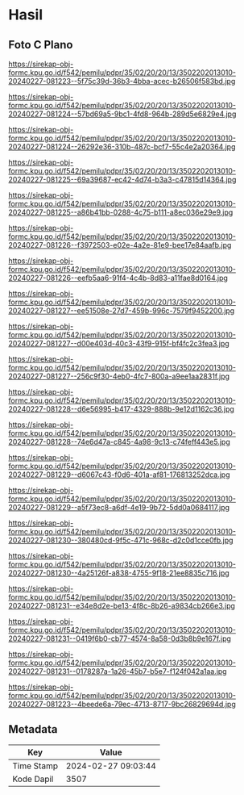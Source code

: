 # Hasil

## Foto C Plano

https://sirekap-obj-formc.kpu.go.id/f542/pemilu/pdpr/35/02/20/20/13/3502202013010-20240227-081223--5f75c39d-36b3-4bba-acec-b26506f583bd.jpg

https://sirekap-obj-formc.kpu.go.id/f542/pemilu/pdpr/35/02/20/20/13/3502202013010-20240227-081224--57bd69a5-9bc1-4fd8-964b-289d5e6829e4.jpg

https://sirekap-obj-formc.kpu.go.id/f542/pemilu/pdpr/35/02/20/20/13/3502202013010-20240227-081224--26292e36-310b-487c-bcf7-55c4e2a20364.jpg

https://sirekap-obj-formc.kpu.go.id/f542/pemilu/pdpr/35/02/20/20/13/3502202013010-20240227-081225--69a39687-ec42-4d74-b3a3-c47815d14364.jpg

https://sirekap-obj-formc.kpu.go.id/f542/pemilu/pdpr/35/02/20/20/13/3502202013010-20240227-081225--a86b41bb-0288-4c75-b111-a8ec036e29e9.jpg

https://sirekap-obj-formc.kpu.go.id/f542/pemilu/pdpr/35/02/20/20/13/3502202013010-20240227-081226--f3972503-e02e-4a2e-81e9-bee17e84aafb.jpg

https://sirekap-obj-formc.kpu.go.id/f542/pemilu/pdpr/35/02/20/20/13/3502202013010-20240227-081226--eefb5aa6-91f4-4c4b-8d83-a11fae8d0164.jpg

https://sirekap-obj-formc.kpu.go.id/f542/pemilu/pdpr/35/02/20/20/13/3502202013010-20240227-081227--ee51508e-27d7-459b-996c-7579f9452200.jpg

https://sirekap-obj-formc.kpu.go.id/f542/pemilu/pdpr/35/02/20/20/13/3502202013010-20240227-081227--d00e403d-40c3-43f9-915f-bf4fc2c3fea3.jpg

https://sirekap-obj-formc.kpu.go.id/f542/pemilu/pdpr/35/02/20/20/13/3502202013010-20240227-081227--256c9f30-4eb0-4fc7-800a-a9ee1aa2831f.jpg

https://sirekap-obj-formc.kpu.go.id/f542/pemilu/pdpr/35/02/20/20/13/3502202013010-20240227-081228--d6e56995-b417-4329-888b-9e12d1162c36.jpg

https://sirekap-obj-formc.kpu.go.id/f542/pemilu/pdpr/35/02/20/20/13/3502202013010-20240227-081228--74e6d47a-c845-4a98-9c13-c74feff443e5.jpg

https://sirekap-obj-formc.kpu.go.id/f542/pemilu/pdpr/35/02/20/20/13/3502202013010-20240227-081229--d6067c43-f0d6-401a-af81-176813252dca.jpg

https://sirekap-obj-formc.kpu.go.id/f542/pemilu/pdpr/35/02/20/20/13/3502202013010-20240227-081229--a5f73ec8-a6df-4e19-9b72-5dd0a0684117.jpg

https://sirekap-obj-formc.kpu.go.id/f542/pemilu/pdpr/35/02/20/20/13/3502202013010-20240227-081230--380480cd-9f5c-471c-968c-d2c0d1cce0fb.jpg

https://sirekap-obj-formc.kpu.go.id/f542/pemilu/pdpr/35/02/20/20/13/3502202013010-20240227-081230--4a25126f-a838-4755-9f18-21ee8835c716.jpg

https://sirekap-obj-formc.kpu.go.id/f542/pemilu/pdpr/35/02/20/20/13/3502202013010-20240227-081231--e34e8d2e-be13-4f8c-8b26-a9834cb266e3.jpg

https://sirekap-obj-formc.kpu.go.id/f542/pemilu/pdpr/35/02/20/20/13/3502202013010-20240227-081231--0419f6b0-cb77-4574-8a58-0d3b8b9e167f.jpg

https://sirekap-obj-formc.kpu.go.id/f542/pemilu/pdpr/35/02/20/20/13/3502202013010-20240227-081231--0178287a-1a26-45b7-b5e7-f124f042a1aa.jpg

https://sirekap-obj-formc.kpu.go.id/f542/pemilu/pdpr/35/02/20/20/13/3502202013010-20240227-081223--4beede6a-79ec-4713-8717-9bc26829694d.jpg


## Metadata

| Key        | Value               |
| ---------- | ------------------- |
| Time Stamp | 2024-02-27 09:03:44 |
| Kode Dapil | 3507                |



